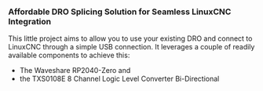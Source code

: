 ### Affordable DRO Splicing Solution for Seamless LinuxCNC Integration

This little project aims to allow you to use your existing DRO and connect to LinuxCNC through a simple USB connection. It leverages a couple of readily available components to achieve this:

- The Waveshare RP2040-Zero and
- the TXS0108E 8 Channel Logic Level Converter Bi-Directional


